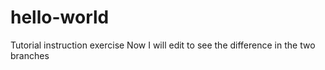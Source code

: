 # hello-world
Tutorial instruction exercise
Now I will edit to see the difference in the two branches
